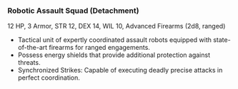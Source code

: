 ### Robotic Assault Squad (Detachment)

12 HP, 3 Armor, STR 12, DEX 14, WIL 10, Advanced Firearms (2d8, ranged)

- Tactical unit of expertly coordinated assault robots equipped with state-of-the-art firearms for ranged engagements.
- Possess energy shields that provide additional protection against threats.
- Synchronized Strikes: Capable of executing deadly precise attacks in perfect coordination.

